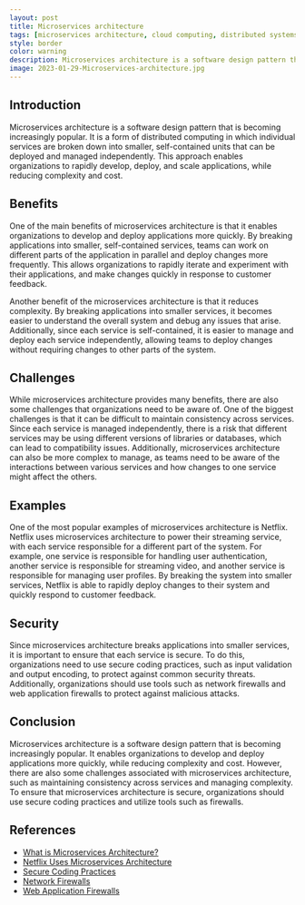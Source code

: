 ```yaml
---
layout: post
title: Microservices architecture
tags: [microservices architecture, cloud computing, distributed systems,it]
style: border
color: warning
description: Microservices architecture is a software design pattern that is becoming increasingly popular. It is a form of distributed computing in which individual services are broken down into smaller, self-contained units that can be deployed and managed independently. This approach enables organizations to rapidly develop, deploy, and scale applications, while reducing complexity and cost.
image: 2023-01-29-Microservices-architecture.jpg
---
```

## Introduction

Microservices architecture is a software design pattern that is becoming increasingly popular. It is a form of distributed computing in which individual services are broken down into smaller, self-contained units that can be deployed and managed independently. This approach enables organizations to rapidly develop, deploy, and scale applications, while reducing complexity and cost.

## Benefits

One of the main benefits of microservices architecture is that it enables organizations to develop and deploy applications more quickly. By breaking applications into smaller, self-contained services, teams can work on different parts of the application in parallel and deploy changes more frequently. This allows organizations to rapidly iterate and experiment with their applications, and make changes quickly in response to customer feedback.

Another benefit of the microservices architecture is that it reduces complexity. By breaking applications into smaller services, it becomes easier to understand the overall system and debug any issues that arise. Additionally, since each service is self-contained, it is easier to manage and deploy each service independently, allowing teams to deploy changes without requiring changes to other parts of the system.

## Challenges

While microservices architecture provides many benefits, there are also some challenges that organizations need to be aware of. One of the biggest challenges is that it can be difficult to maintain consistency across services. Since each service is managed independently, there is a risk that different services may be using different versions of libraries or databases, which can lead to compatibility issues. Additionally, microservices architecture can also be more complex to manage, as teams need to be aware of the interactions between various services and how changes to one service might affect the others.

## Examples

One of the most popular examples of microservices architecture is Netflix. Netflix uses microservices architecture to power their streaming service, with each service responsible for a different part of the system. For example, one service is responsible for handling user authentication, another service is responsible for streaming video, and another service is responsible for managing user profiles. By breaking the system into smaller services, Netflix is able to rapidly deploy changes to their system and quickly respond to customer feedback.

## Security

Since microservices architecture breaks applications into smaller services, it is important to ensure that each service is secure. To do this, organizations need to use secure coding practices, such as input validation and output encoding, to protect against common security threats. Additionally, organizations should use tools such as network firewalls and web application firewalls to protect against malicious attacks.

## Conclusion

Microservices architecture is a software design pattern that is becoming increasingly popular. It enables organizations to develop and deploy applications more quickly, while reducing complexity and cost. However, there are also some challenges associated with microservices architecture, such as maintaining consistency across services and managing complexity. To ensure that microservices architecture is secure, organizations should use secure coding practices and utilize tools such as firewalls.

## References

- [What is Microservices Architecture?](https://www.amazon.com/Microservices-Architecture-Practices-Building-Applications/dp/1492039015)
- [Netflix Uses Microservices Architecture](https://www.infoq.com/news/2015/06/netflix-uses-microservices/)
- [Secure Coding Practices](https://www.owasp.org/index.php/Category:OWASP_Secure_Coding_Practices_-_Quick_Reference_Guide)
- [Network Firewalls](https://www.cloudflare.com/learning/security/firewalls/)
- [Web Application Firewalls](https://www.cloudflare.com/learning/security/wafs/)
